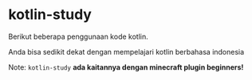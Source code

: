 # kotlin-study
Berikut beberapa penggunaan kode kotlin.

Anda bisa sedikit dekat dengan mempelajari kotlin berbahasa indonesia

Note: `kotlin-study` **ada kaitannya dengan minecraft plugin beginners!**
